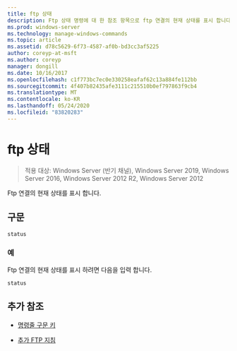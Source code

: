 ```yaml
---
title: ftp 상태
description: Ftp 상태 명령에 대 한 참조 항목으로 ftp 연결의 현재 상태를 표시 합니다.
ms.prod: windows-server
ms.technology: manage-windows-commands
ms.topic: article
ms.assetid: d78c5629-6f73-4587-af0b-bd3cc3af5225
author: coreyp-at-msft
ms.author: coreyp
manager: dongill
ms.date: 10/16/2017
ms.openlocfilehash: c1f773bc7ec0e330258eafaf62c13a884fe112bb
ms.sourcegitcommit: 4f407b82435afe3111c215510b0ef797863f9cb4
ms.translationtype: MT
ms.contentlocale: ko-KR
ms.lasthandoff: 05/24/2020
ms.locfileid: "83820283"
---
```

# <a name="ftp-status"></a>ftp 상태

> 적용 대상: Windows Server (반기 채널), Windows Server 2019, Windows Server 2016, Windows Server 2012 R2, Windows Server 2012

Ftp 연결의 현재 상태를 표시 합니다.

## <a name="syntax"></a>구문

```
status
```

### <a name="examples"></a>예

Ftp 연결의 현재 상태를 표시 하려면 다음을 입력 합니다.

```
status
```

## <a name="additional-references"></a>추가 참조

- [명령줄 구문 키](command-line-syntax-key.md)

- [추가 FTP 지침](https://docs.microsoft.com/previous-versions/orphan-topics/ws.10/cc756013(v=ws.10))
